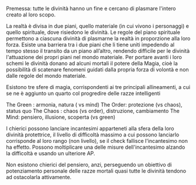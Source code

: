 Premessa: tutte le divinità hanno un fine e cercano di plasmare l'intero creato al loro scopo.

La realtà è divisa in due piani, quello materiale (in cui vivono i personaggi) e quello spirituale, dove risiedono le divinità.
Le regole del piano spirituale permettono a ciascuna divinità di plasmarne la realtà in proporzione alla loro forza. Esiste una barriera tra i due piani che li tiene uniti impedendo al tempo stesso il transito da un piano all’altro, rendendo difficile per le divinità l'attuazione dei propri piani nel mondo materiale.
Per portare avanti i loro schemi le divinità donano ad alcuni mortali il potere della Magia, cioè la possibilità di scatenare fenomeni guidati dalla propria forza di volontà e non dalle regole del mondo materiale.

Esistono tre sfere di magia, corrispondenti ai tre principali allineamenti, a cui se ne è aggiunto un quarto col progredire delle razze intelligenti

The Green : armonia, natura ( vs mind)
The Order: protezione (vs chaos), status quo
The Chaos : chaos (vs order), distruzione, cambiamento
The Mind: pensiero, illusione, scoperta (vs green)

I chierici possono lanciare incantesimi apparteneti alla sfera della loro divinità protettrice, il livello di difficoltà massimo a cui possono lanciarlo corrisponde al loro rango (non livello), se il check fallisce l'incantesimo non ha effetto. Possono moltiplicare una delle misure dell'incantesimo alzando la difficoltà e usando un ulteriore AP.

Non esistono chierici del pensiero, anzi, perseguendo un obiettivo di potenziamento personale delle razze mortali quasi tutte le divinità tendono ad ostacolarla attivamente.
